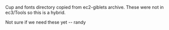 Cup and fonts directory copied from ec2-giblets archive. These were not in ec3/Tools so this is a hybrid.

Not sure if we need these yet -- randy

